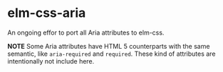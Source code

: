 # elm-css-aria

An ongoing effor to port all Aria attributes to elm-css.

**NOTE** Some Aria attributes have HTML 5 counterparts with the same
semantic, like `aria-required` and `required`. These kind of attributes are
intentionally not include here.

